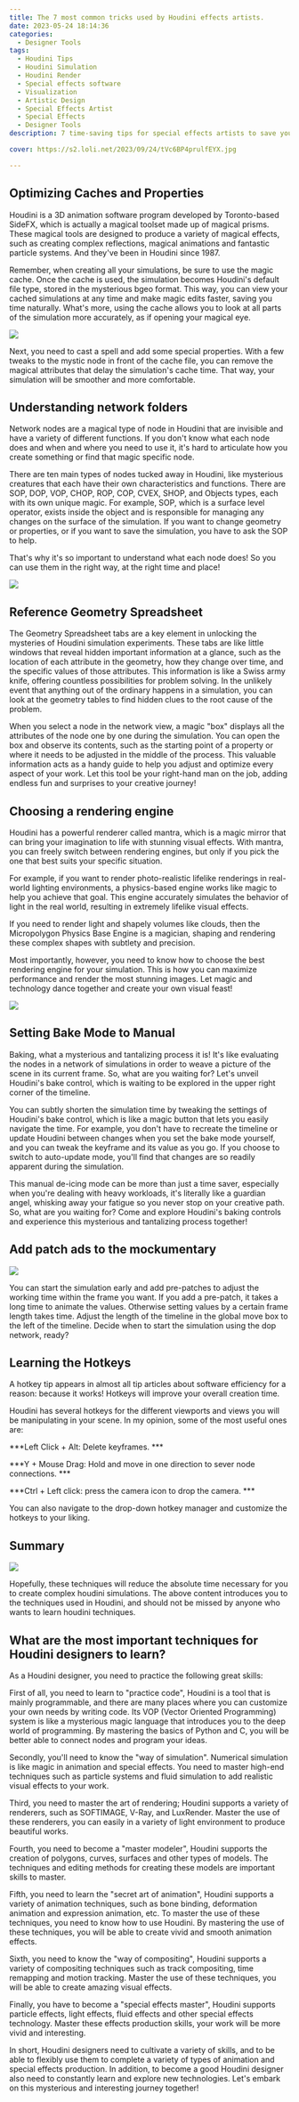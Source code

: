 ```yaml
---
title: The 7 most common tricks used by Houdini effects artists.
date: 2023-05-24 18:14:36
categories:
  - Designer Tools
tags: 
  - Houdini Tips
  - Houdini Simulation
  - Houdini Render
  - Special effects software
  - Visualization
  - Artistic Design
  - Special Effects Artist
  - Special Effects
  - Designer Tools
description: 7 time-saving tips for special effects artists to save you time and increase your efficiency.

cover: https://s2.loli.net/2023/09/24/tVc6BP4prulfEYX.jpg

---
```


## Optimizing Caches and Properties

Houdini is a 3D animation software program developed by Toronto-based SideFX, which is actually a magical toolset made up of magical prisms. These magical tools are designed to produce a variety of magical effects, such as creating complex reflections, magical animations and fantastic particle systems. And they've been in Houdini since 1987.

Remember, when creating all your simulations, be sure to use the magic cache. Once the cache is used, the simulation becomes Houdini's default file type, stored in the mysterious bgeo format. This way, you can view your cached simulations at any time and make magic edits faster, saving you time naturally. What's more, using the cache allows you to look at all parts of the simulation more accurately, as if opening your magical eye.

![](https://s2.loli.net/2023/07/26/oCMRun4bjZQODWv.png)

Next, you need to cast a spell and add some special properties. With a few tweaks to the mystic node in front of the cache file, you can remove the magical attributes that delay the simulation's cache time. That way, your simulation will be smoother and more comfortable.

## Understanding network folders

Network nodes are a magical type of node in Houdini that are invisible and have a variety of different functions. If you don't know what each node does and when and where you need to use it, it's hard to articulate how you create something or find that magic specific node.

There are ten main types of nodes tucked away in Houdini, like mysterious creatures that each have their own characteristics and functions. There are SOP, DOP, VOP, CHOP, ROP, COP, CVEX, SHOP, and Objects types, each with its own unique magic. For example, SOP, which is a surface level operator, exists inside the object and is responsible for managing any changes on the surface of the simulation. If you want to change geometry or properties, or if you want to save the simulation, you have to ask the SOP to help.

That's why it's so important to understand what each node does! So you can use them in the right way, at the right time and place!

![](https://s2.loli.net/2023/07/26/fbvt5qYujmnyXDs.png)

## Reference Geometry Spreadsheet

The Geometry Spreadsheet tabs are a key element in unlocking the mysteries of Houdini simulation experiments. These tabs are like little windows that reveal hidden important information at a glance, such as the location of each attribute in the geometry, how they change over time, and the specific values of those attributes. This information is like a Swiss army knife, offering countless possibilities for problem solving. In the unlikely event that anything out of the ordinary happens in a simulation, you can look at the geometry tables to find hidden clues to the root cause of the problem.

When you select a node in the network view, a magic "box" displays all the attributes of the node one by one during the simulation. You can open the box and observe its contents, such as the starting point of a property or where it needs to be adjusted in the middle of the process. This valuable information acts as a handy guide to help you adjust and optimize every aspect of your work. Let this tool be your right-hand man on the job, adding endless fun and surprises to your creative journey!

## Choosing a rendering engine

Houdini has a powerful renderer called mantra, which is a magic mirror that can bring your imagination to life with stunning visual effects. With mantra, you can freely switch between rendering engines, but only if you pick the one that best suits your specific situation.

For example, if you want to render photo-realistic lifelike renderings in real-world lighting environments, a physics-based engine works like magic to help you achieve that goal. This engine accurately simulates the behavior of light in the real world, resulting in extremely lifelike visual effects.

If you need to render light and shapely volumes like clouds, then the Micropolygon Physics Base Engine is a magician, shaping and rendering these complex shapes with subtlety and precision.

Most importantly, however, you need to know how to choose the best rendering engine for your simulation. This is how you can maximize performance and render the most stunning images. Let magic and technology dance together and create your own visual feast!

![](https://s2.loli.net/2023/07/26/SuwgdkWzh9q5HrT.png)

## Setting Bake Mode to Manual

Baking, what a mysterious and tantalizing process it is! It's like evaluating the nodes in a network of simulations in order to weave a picture of the scene in its current frame. So, what are you waiting for? Let's unveil Houdini's bake control, which is waiting to be explored in the upper right corner of the timeline.

You can subtly shorten the simulation time by tweaking the settings of Houdini's bake control, which is like a magic button that lets you easily navigate the time. For example, you don't have to recreate the timeline or update Houdini between changes when you set the bake mode yourself, and you can tweak the keyframe and its value as you go. If you choose to switch to auto-update mode, you'll find that changes are so readily apparent during the simulation.

This manual de-icing mode can be more than just a time saver, especially when you're dealing with heavy workloads, it's literally like a guardian angel, whisking away your fatigue so you never stop on your creative path. So, what are you waiting for? Come and explore Houdini's baking controls and experience this mysterious and tantalizing process together!

## Add patch ads to the mockumentary

![](https://s2.loli.net/2023/07/26/FzS8e5AOmUowqyD.png)

You can start the simulation early and add pre-patches to adjust the working time within the frame you want. If you add a pre-patch, it takes a long time to animate the values. Otherwise setting values by a certain frame length takes time.
Adjust the length of the timeline in the global move box to the left of the timeline. Decide when to start the simulation using the dop network, ready?

## Learning the Hotkeys
A hotkey tip appears in almost all tip articles about software efficiency for a reason: because it works! Hotkeys will improve your overall creation time.

Houdini has several hotkeys for the different viewports and views you will be manipulating in your scene. In my opinion, some of the most useful ones are:

***Left Click + Alt: Delete keyframes. ***

***Y + Mouse Drag: Hold and move in one direction to sever node connections. ***

***Ctrl + Left click: press the camera icon to drop the camera. ***

You can also navigate to the drop-down hotkey manager and customize the hotkeys to your liking.

## Summary

![](https://s2.loli.net/2023/07/26/b4vk2xBPIg7HzVd.png)

Hopefully, these techniques will reduce the absolute time necessary for you to create complex houdini simulations. The above content introduces you to the techniques used in Houdini, and should not be missed by anyone who wants to learn houdini techniques.

## What are the most important techniques for Houdini designers to learn?

As a Houdini designer, you need to practice the following great skills:

First of all, you need to learn to "practice code", Houdini is a tool that is mainly programmable, and there are many places where you can customize your own needs by writing code. Its VOP (Vector Oriented Programming) system is like a mysterious magic language that introduces you to the deep world of programming. By mastering the basics of Python and C, you will be better able to connect nodes and program your ideas.

Secondly, you'll need to know the "way of simulation". Numerical simulation is like magic in animation and special effects. You need to master high-end techniques such as particle systems and fluid simulation to add realistic visual effects to your work.

Third, you need to master the art of rendering; Houdini supports a variety of renderers, such as SOFTIMAGE, V-Ray, and LuxRender. Master the use of these renderers, you can easily in a variety of light environment to produce beautiful works.

Fourth, you need to become a "master modeler", Houdini supports the creation of polygons, curves, surfaces and other types of models. The techniques and editing methods for creating these models are important skills to master.

Fifth, you need to learn the "secret art of animation", Houdini supports a variety of animation techniques, such as bone binding, deformation animation and expression animation, etc. To master the use of these techniques, you need to know how to use Houdini. By mastering the use of these techniques, you will be able to create vivid and smooth animation effects.

Sixth, you need to know the "way of compositing", Houdini supports a variety of compositing techniques such as track compositing, time remapping and motion tracking. Master the use of these techniques, you will be able to create amazing visual effects.

Finally, you have to become a "special effects master", Houdini supports particle effects, light effects, fluid effects and other special effects technology. Master these effects production skills, your work will be more vivid and interesting.

In short, Houdini designers need to cultivate a variety of skills, and to be able to flexibly use them to complete a variety of types of animation and special effects production. In addition, to become a good Houdini designer also need to constantly learn and explore new technologies. Let's embark on this mysterious and interesting journey together!



